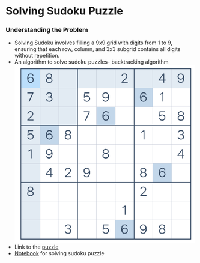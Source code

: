 # Solving Sudoku Puzzle 
### Understanding the Problem
- Solving Sudoku involves filling a 9x9 grid with digits from 1 to 9, ensuring that each row, column, and 3x3 subgrid contains all digits without repetition.</br>
- An algorithm to solve sudoku puzzles- backtracking algorithm
  ![puzzle](https://github.com/swalehmwadime/NLP-Beginners-guide/blob/main/Sudoku%20puzzle.png)
- Link to the [puzzle](https://sudoku.com/easy/)
- [Notebook](https://colab.research.google.com/drive/1Z93mCo6mHk4dtHjq_65NnP0vGhyQPEFC#scrollTo=TChRF-J0639X) for solving sudoku puzzle
